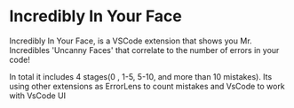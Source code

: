 # Incredibly In Your Face



Incredibly In Your Face, is a VSCode extension that shows you Mr. Incredibles 'Uncanny Faces' that correlate to the number of errors in your code!

In total it includes 4 stages(0 , 1-5, 5-10, and more than 10 mistakes). Its using other extensions as ErrorLens to count mistakes and VsCode to work with VsCode UI
